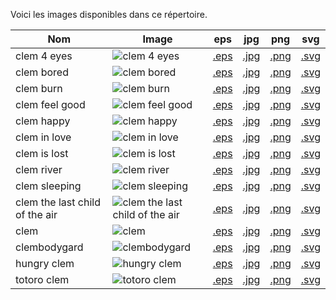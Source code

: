 Voici les images disponibles dans ce répertoire.

| Nom | Image | eps | jpg | png | svg |
| --- | ----- | --- | --- | --- | --- |
| clem 4 eyes | ![clem 4 eyes](svg/clem%204%20eyes.svg) | [.eps](eps/clem%204%20eyes.eps) | [.jpg](jpg/clem%204%20eyes.jpg) | [.png](png/clem%204%20eyes.png) | [.svg](svg/clem%204%20eyes.svg) |
| clem bored | ![clem bored](svg/clem%20bored.svg) | [.eps](eps/clem%20bored.eps) | [.jpg](jpg/clem%20bored.jpg) | [.png](png/clem%20bored.png) | [.svg](svg/clem%20bored.svg) |
| clem burn | ![clem burn](svg/clem%20burn.svg) | [.eps](eps/clem%20burn.eps) | [.jpg](jpg/clem%20burn.jpg) | [.png](png/clem%20burn.png) | [.svg](svg/clem%20burn.svg) |
| clem feel good | ![clem feel good](svg/clem%20feel%20good.svg) | [.eps](eps/clem%20feel%20good.eps) | [.jpg](jpg/clem%20feel%20good.jpg) | [.png](png/clem%20feel%20good.png) | [.svg](svg/clem%20feel%20good.svg) |
| clem happy | ![clem happy](svg/clem%20happy.svg) | [.eps](eps/clem%20happy.eps) | [.jpg](jpg/clem%20happy.jpg) | [.png](png/clem%20happy.png) | [.svg](svg/clem%20happy.svg) |
| clem in love | ![clem in love](svg/clem%20in%20love.svg) | [.eps](eps/clem%20in%20love.eps) | [.jpg](jpg/clem%20in%20love.jpg) | [.png](png/clem%20in%20love.png) | [.svg](svg/clem%20in%20love.svg) |
| clem is lost | ![clem is lost](svg/clem%20is%20lost.svg) | [.eps](eps/clem%20is%20lost.eps) | [.jpg](jpg/clem%20is%20lost.jpg) | [.png](png/clem%20is%20lost.png) | [.svg](svg/clem%20is%20lost.svg) |
| clem river | ![clem river](svg/clem%20river.svg) | [.eps](eps/clem%20river.eps) | [.jpg](jpg/clem%20river.jpg) | [.png](png/clem%20river.png) | [.svg](svg/clem%20river.svg) |
| clem sleeping | ![clem sleeping](svg/clem%20sleeping.svg) | [.eps](eps/clem%20sleeping.eps) | [.jpg](jpg/clem%20sleeping.jpg) | [.png](png/clem%20sleeping.png) | [.svg](svg/clem%20sleeping.svg) |
| clem the last child of the air | ![clem the last child of the air](svg/clem%20the%20last%20child%20of%20the%20air.svg) | [.eps](eps/clem%20the%20last%20child%20of%20the%20air.eps) | [.jpg](jpg/clem%20the%20last%20child%20of%20the%20air.jpg) | [.png](png/clem%20the%20last%20child%20of%20the%20air.png) | [.svg](svg/clem%20the%20last%20child%20of%20the%20air.svg) |
| clem | ![clem](svg/clem.svg) | [.eps](eps/clem.eps) | [.jpg](jpg/clem.jpg) | [.png](png/clem.png) | [.svg](svg/clem.svg) |
| clembodygard | ![clembodygard](svg/clembodygard.svg) | [.eps](eps/clembodygard.eps) | [.jpg](jpg/clembodygard.jpg) | [.png](png/clembodygard.png) | [.svg](svg/clembodygard.svg) |
| hungry clem | ![hungry clem](svg/hungry%20clem.svg) | [.eps](eps/hungry%20clem.eps) | [.jpg](jpg/hungry%20clem.jpg) | [.png](png/hungry%20clem.png) | [.svg](svg/hungry%20clem.svg) |
| totoro clem | ![totoro clem](svg/totoro%20clem.svg) | [.eps](eps/totoro%20clem.eps) | [.jpg](jpg/totoro%20clem.jpg) | [.png](png/totoro%20clem.png) | [.svg](svg/totoro%20clem.svg) |

